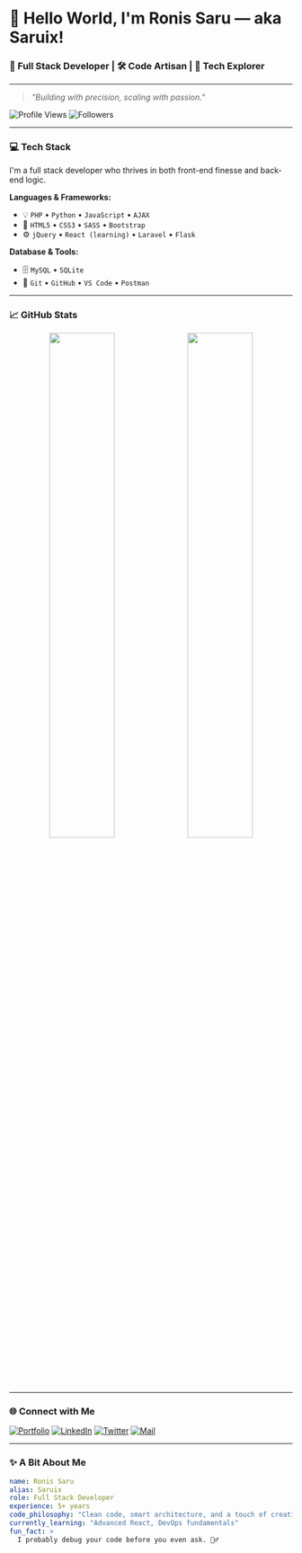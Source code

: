 # 👋 Hello World, I'm Ronis Saru — aka **Saruix**!

### 🚀 Full Stack Developer | 🛠️ Code Artisan | 🧠 Tech Explorer

---

> *"Building with precision, scaling with passion."*

![Profile Views](https://komarev.com/ghpvc/?username=Saruix&color=blueviolet)
![Followers](https://img.shields.io/github/followers/Saruix?label=Follow%20Me&style=social)

---

### 💻 Tech Stack

I'm a full stack developer who thrives in both front-end finesse and back-end logic.

**Languages & Frameworks:**
  
- 💡 `PHP` • `Python` • `JavaScript` • `AJAX`
- 🎨 `HTML5` • `CSS3` • `SASS` • `Bootstrap`
- ⚙️ `jQuery` • `React (learning)` • `Laravel` • `Flask`

**Database & Tools:**

- 🗄️ `MySQL` • `SQLite`
- 🔧 `Git` • `GitHub` • `VS Code` • `Postman`

---

### 📈 GitHub Stats

<div align="center">
  <img src="https://github-readme-stats.vercel.app/api?username=Saruix&show_icons=true&theme=radical" width="48%" />
  <img src="https://github-readme-streak-stats.herokuapp.com/?user=Saruix&theme=radical" width="48%" />
</div>

---

### 🌐 Connect with Me

[![Portfolio](https://img.shields.io/badge/🌍%20Portfolio-Coming%20Soon-informational)](#)
[![LinkedIn](https://img.shields.io/badge/LinkedIn-Saruix-blue?logo=linkedin)](https://linkedin.com/in/your-profile)
[![Twitter](https://img.shields.io/badge/Twitter-@Saruix__-1DA1F2?style=flat&logo=twitter&logoColor=white)](https://twitter.com/Saruix__)
[![Mail](https://img.shields.io/badge/Email-Contact_Me-informational?logo=gmail)](mailto:your.email@example.com)

---

### ✨ A Bit About Me

```yaml
name: Ronis Saru
alias: Saruix
role: Full Stack Developer
experience: 5+ years
code_philosophy: "Clean code, smart architecture, and a touch of creativity"
currently_learning: "Advanced React, DevOps fundamentals"
fun_fact: >
  I probably debug your code before you even ask. 🧙‍♂️

